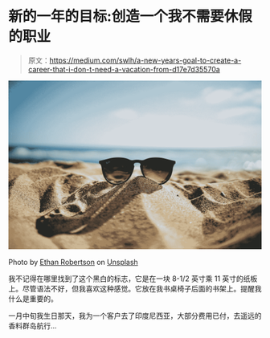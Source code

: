 # 新的一年的目标:创造一个我不需要休假的职业

> 原文：<https://medium.com/swlh/a-new-years-goal-to-create-a-career-that-i-don-t-need-a-vacation-from-d17e7d35570a>

![](img/97a5419fd29f1572f168b8a97d12e83c.png)

Photo by [Ethan Robertson](https://unsplash.com/@ethanrobertson?utm_source=medium&utm_medium=referral) on [Unsplash](https://unsplash.com?utm_source=medium&utm_medium=referral)

我不记得在哪里找到了这个黑白的标志，它是在一块 8-1/2 英寸乘 11 英寸的纸板上。尽管语法不好，但我喜欢这种感觉。它放在我书桌椅子后面的书架上。提醒我什么是重要的。

一月中旬我生日那天，我为一个客户去了印度尼西亚，大部分费用已付，去遥远的香料群岛航行…